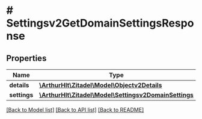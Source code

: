 # # Settingsv2GetDomainSettingsResponse

## Properties

Name | Type | Description | Notes
------------ | ------------- | ------------- | -------------
**details** | [**\ArthurHlt\Zitadel\Model\Objectv2Details**](Objectv2Details.md) |  | [optional]
**settings** | [**\ArthurHlt\Zitadel\Model\Settingsv2DomainSettings**](Settingsv2DomainSettings.md) |  | [optional]

[[Back to Model list]](../../README.md#models) [[Back to API list]](../../README.md#endpoints) [[Back to README]](../../README.md)
